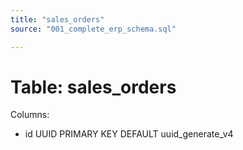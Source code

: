 ```yaml
---
title: "sales_orders"
source: "001_complete_erp_schema.sql"

---
```


# Table: sales_orders

Columns:

- id UUID PRIMARY KEY DEFAULT uuid_generate_v4
